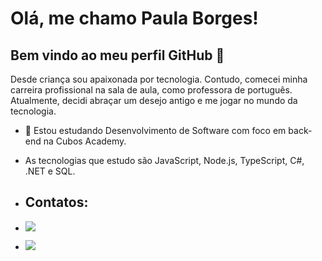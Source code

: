 # Olá, me chamo Paula Borges! 
## Bem vindo ao meu perfil GitHub 👋

Desde criança sou apaixonada por tecnologia. 
Contudo, comecei minha carreira profissional na sala de aula, como professora de português.
Atualmente, decidi abraçar um desejo antigo e me jogar no mundo da tecnologia. 

- 🌱 Estou estudando Desenvolvimento de Software com foco em back-end na Cubos Academy.
-  As tecnologias que estudo são JavaScript, Node.js, TypeScript, C#, .NET e SQL.

- ## Contatos:
- <a href="https://www.linkedin.com/in/paula-borges-49b7bb191/" target="_blank"><img loading="lazy" src="https://img.shields.io/badge/-LinkedIn-%230077B5?style=for-the-badge&logo=linkedin&logoColor=white" target="_blank"></a>
- <a href = "mailto:eupaulabmelo@gmail.com"><img loading="lazy" src="https://img.shields.io/badge/Gmail-D14836?style=for-the-badge&logo=gmail&logoColor=white" target="_blank"></a>
